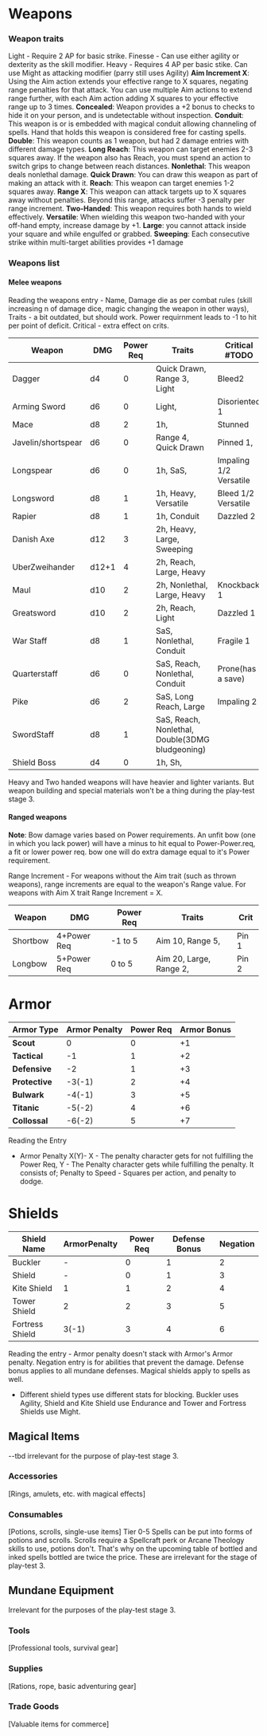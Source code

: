 # Weapons
### Weapon traits
Light - Require 2 AP for basic strike.
Finesse - Can use either agility or dexterity as the skill modifier.
Heavy - Requires 4 AP per basic stike. Can use Might as attacking modifier (parry still uses Agility)
**Aim Increment X**: Using the Aim action extends your effective range to X squares, negating range penalties for that attack. You can use multiple Aim actions to extend range further, with each Aim action adding X squares to your effective range up to 3 times.
**Concealed**: Weapon provides a +2 bonus to checks to hide it on your person, and is undetectable without inspection.
**Conduit**: This weapon is or is embedded with magical conduit allowing channeling of spells. Hand that holds this weapon is considered free for casting spells.
**Double**: This weapon counts as 1 weapon, but had 2 damage entries with different damage types. 
**Long Reach**: This weapon can target enemies 2-3 squares away. If the weapon also has Reach, you must spend an action to switch grips to change between reach distances.
**Nonlethal**: This weapon deals nonlethal damage.
**Quick Drawn**: You can draw this weapon as part of making an attack with it. 
**Reach**: This weapon can target enemies 1-2 squares away. 
**Range X**: This weapon can attack targets up to X squares away without penalties. Beyond this range, attacks suffer -3 penalty per range increment.
**Two-Handed**: This weapon requires both hands to wield effectively. 
**Versatile**: When wielding this weapon two-handed with your off-hand empty, increase damage by +1.
**Large**: you cannot attack inside your square and while engulfed or grabbed. 
**Sweeping**: Each consecutive strike within multi-target abilities provides +1 damage


### Weapons list
#### Melee weapons
Reading the weapons entry - Name, Damage die as per combat rules (skill increasing n of damage dice, magic changing the weapon in other ways), Traits - a bit outdated, but should work. Power requirnment leads to -1 to hit per point of deficit. Critical - extra effect on crits.

| Weapon             | DMG   | Power Req | Traits                                          | Critical #TODO         |
| ------------------ | ----- | --------- | ----------------------------------------------- | ---------------------- |
| Dagger             | d4    | 0         | Quick Drawn, Range 3, Light                     | Bleed2                 |
| Arming Sword       | d6    | 0         | Light,                                          | Disoriented 1          |
| Mace               | d8    | 2         | 1h,                                             | Stunned                |
| Javelin/shortspear | d6    | 0         | Range 4, Quick Drawn                            | Pinned 1,              |
| Longspear          | d6    | 0         | 1h, SaS,                                        | Impaling 1/2 Versatile |
| Longsword          | d8    | 1         | 1h, Heavy, Versatile                            | Bleed 1/2 Versatile    |
| Rapier             | d8    | 1         | 1h, Conduit                                     | Dazzled 2              |
| Danish Axe         | d12   | 3         | 2h, Heavy, Large, Sweeping                      |                        |
| UberZweihander     | d12+1 | 4         | 2h, Reach, Large, Heavy                         |                        |
| Maul               | d10   | 2         | 2h, Nonlethal, Large, Heavy                     | Knockback 1            |
| Greatsword         | d10   | 2         | 2h, Reach, Light                                | Dazzled 1              |
| War Staff          | d8    | 1         | SaS, Nonlethal, Conduit                         | Fragile 1              |
| Quarterstaff       | d6    | 0         | SaS, Reach, Nonlethal, Conduit                  | Prone(has a save)      |
| Pike               | d6    | 2         | SaS, Long Reach, Large                          | Impaling 2             |
| SwordStaff         | d8    | 1         | SaS, Reach, Nonlethal, Double(3DMG bludgeoning) |                        |
| Shield Boss        | d4    | 0         | 1h, Sh,                                         |                        |
Heavy and Two handed weapons will have heavier and lighter variants. But weapon building and special materials won't be a thing during the play-test stage 3. 
#### Ranged weapons
**Note**: Bow damage varies based on Power requirements. An unfit bow (one in which you lack power) will have a minus to hit equal to Power-Power.req, 
a fit or lower power req. bow one will do extra damage equal to it's Power requirement. 

Range Increment - For weapons without the Aim trait (such as thrown weapons), range increments are equal to the weapon's Range value. For weapons with Aim X trait Range Increment = X.

| Weapon   | DMG         | Power Req | Traits                  | Crit  |
| -------- | ----------- | --------- | ----------------------- | ----- |
| Shortbow | 4+Power Req | -1 to 5   | Aim 10, Range 5,        | Pin 1 |
| Longbow  | 5+Power Req | 0 to 5    | Aim 20, Large, Range 2, | Pin 2 |

# Armor

| **Armor Type** | **Armor Penalty** | **Power Req** | **Armor Bonus** |
| -------------- | ----------------- | ------------- | --------------- |
| **Scout**      | 0                 | 0             | +1              |
| **Tactical**   | -1                | 1             | +2              |
| **Defensive**  | -2                | 1             | +3              |
| **Protective** | -3(-1)            | 2             | +4              |
| **Bulwark**    | -4(-1)            | 3             | +5              |
| **Titanic**    | -5(-2)            | 4             | +6              |
| **Collossal**  | -6(-2)            | 5             | +7              |

Reading the Entry
- Armor Penalty X(Y)- X - The penalty character gets for not fulfilling the Power Req, Y - The Penalty character gets while fulfilling the penalty. It consists of; Penalty to Speed - Squares per action, and penalty to dodge. 
# Shields

| **Shield Name** |**ArmorPenalty** | **Power Req** | **Defense Bonus**| **Negation**|
| --------------- | --------------- | ------------- | ---------------- | ------------|
| Buckler         | -               | 0             | 1                | 2           |
| Shield          | -               | 0             | 1                | 3           |
| Kite Shield     | 1               | 1             | 2                | 4           |
| Tower Shield    | 2               | 2             | 3                | 5           |
| Fortress Shield | 3(-1)           | 3             | 4                | 6           |
Reading the entry - Armor penalty doesn't stack with Armor's Armor penalty. Negation entry is for abilities that prevent the damage. Defense bonus applies to all mundane defenses. Magical shields apply to spells as well. 
- Different shield types use different stats for blocking.
Buckler uses Agility, Shield and Kite Shield use Endurance and Tower and Fortress Shields use Might.

## Magical Items
--tbd irrelevant for the purpose of play-test stage 3.


### Accessories
[Rings, amulets, etc. with magical effects]


### Consumables
[Potions, scrolls, single-use items]
Tier 0-5 Spells can be put into forms of potions and scrolls. Scrolls require a Spellcraft perk or Arcane Theology skills to use, potions don't. That's why on the upcoming table of bottled and inked spells bottled are twice the price.
These are irrelevant for the stage of play-test 3.

## Mundane Equipment
Irrelevant for the purposes of the play-test stage 3.
### Tools
[Professional tools, survival gear]

### Supplies
[Rations, rope, basic adventuring gear]

### Trade Goods
[Valuable items for commerce]
